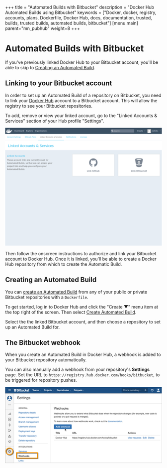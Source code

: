 +++
title = "Automated Builds with Bitbucket"
description = "Docker Hub Automated Builds using Bitbucket"
keywords = ["Docker, docker, registry, accounts, plans, Dockerfile, Docker Hub, docs, documentation, trusted, builds, trusted builds,  automated builds, bitbucket"]
[menu.main]
parent="mn_pubhub"
weight=8
+++

# Automated Builds with Bitbucket

If you've previously linked Docker Hub to your Bitbucket account,
you'll be able to skip to [Creating an Automated Build](#creating-an-automated-build).

## Linking to your Bitbucket account

In order to set up an Automated Build of a repository on Bitbucket, you need to
link your [Docker Hub](https://hub.docker.com/account/authorized-services/)
account to a Bitbucket account. This will allow the registry to see your Bitbucket
repositories.

To add, remove or view your linked account, go to the "Linked Accounts & Services"
section of your Hub profile "Settings".

![authorized-services](images/authorized-services.png)

Then follow the onscreen instructions to authorize and link your
Bitbucket account to Docker Hub. Once it is linked, you'll be able
to create a Docker Hub repository from which to create the Automatic Build.

## Creating an Automated Build

You can [create an Automated Build](
https://hub.docker.com/add/automated-build/bitbucket/orgs/) from any of your
public or private Bitbucket repositories with a `Dockerfile`.

To get started, log in to Docker Hub and click the
"Create &#x25BC;" menu item at the top right of the screen. Then select
[Create Automated Build](https://hub.docker.com/add/automated-build).

Select the the linked Bitbucket account, and then choose a repository to set up
an Automated Build for.

## The Bitbucket webhook

When you create an Automated Build in Docker Hub, a webhook is added to your Bitbucket repository automatically.

You can also manually add a webhook from your repository's **Settings** page. Set the URL to `https://registry.hub.docker.com/hooks/bitbucket`, to be triggered for repository pushes.

![bitbucket-hooks](images/bitbucket-hook.png)
